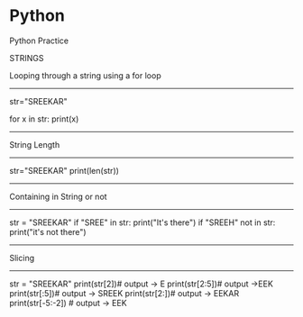 # Python
Python Practice


STRINGS

Looping through a string using a for loop
**************
str="SREEKAR"

for x in str:
   print(x)
   
****************

String Length
***************

str="SREEKAR"
print(len(str))
**************


Containing in String or not
********************
str = "SREEKAR"
if "SREE" in str:
   print("It's there")
if "SREEH" not in str:
   print("it's not there")
*********************

Slicing
*******

str = "SREEKAR"
print(str[2])# output -> E
print(str[2:5])# output ->EEK
print(str[:5])# output -> SREEK
print(str[2:])# output -> EEKAR
print(str[-5:-2]) # output -> EEK



